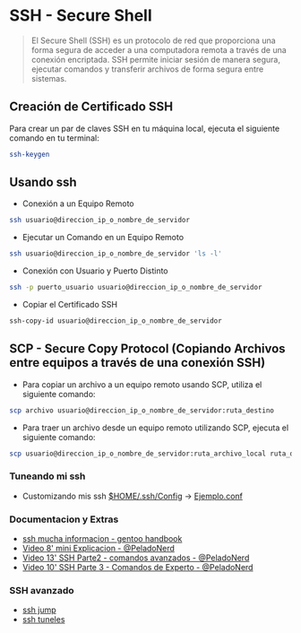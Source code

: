 # SSH - Secure Shell

>El Secure Shell (SSH) es un protocolo de red que proporciona una forma segura de acceder a una computadora remota a través de una conexión encriptada. SSH permite iniciar sesión de manera segura, ejecutar comandos y transferir archivos de forma segura entre sistemas.

## Creación de Certificado SSH

Para crear un par de claves SSH en tu máquina local, ejecuta el siguiente comando en tu terminal:

```sh
ssh-keygen 
```
## Usando ssh
- Conexión a un Equipo Remoto
```sh
ssh usuario@direccion_ip_o_nombre_de_servidor
```
- Ejecutar un Comando en un Equipo Remoto
```sh
ssh usuario@direccion_ip_o_nombre_de_servidor 'ls -l'
```
- Conexión con Usuario y Puerto Distinto
```sh
ssh -p puerto_usuario usuario@direccion_ip_o_nombre_de_servidor
```
- Copiar el Certificado SSH
```sh
ssh-copy-id usuario@direccion_ip_o_nombre_de_servidor
```
## SCP - Secure Copy Protocol (Copiando Archivos entre equipos a través de una conexión SSH)

- Para copiar un archivo a un equipo remoto usando SCP, utiliza el siguiente comando:
```sh
scp archivo usuario@direccion_ip_o_nombre_de_servidor:ruta_destino
```
- Para traer un archivo desde un equipo remoto utilizando SCP, ejecuta el siguiente comando:
```sh
scp usuario@direccion_ip_o_nombre_de_servidor:ruta_archivo_local ruta_destino_local
```

### Tuneando mi ssh
  - Customizando mis ssh [$HOME/.ssh/Config](config) -> [Ejemplo.conf](config.d/ssh_casa.conf)

### Documentacion y Extras
  - [ssh mucha informacion -  gentoo handbook](https://wiki.gentoo.org/wiki/SSH)
  - [Video 8' mini Explicacion - @PeladoNerd](https://www.youtube.com/watch?v=RMS5zBYQIqA)
  - [Video 13' SSH Parte2 - comandos avanzados - @PeladoNerd](https://www.youtube.com/watch?v=IDDmqlN-hF0&t=262s)
  - [Video 10' SSH Parte 3 - Comandos de Experto - @PeladoNerd](https://www.youtube.com/watch?v=ZHSGGG_WwUs)

### SSH avanzado
  - [ssh jump](https://wiki.gentoo.org/wiki/SSH_jump_host)
  - [ssh tuneles](https://wiki.gentoo.org/wiki/SSH_tunneling)
